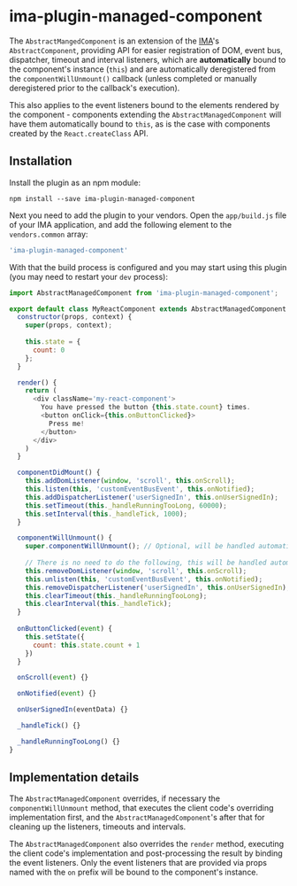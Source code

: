 # ima-plugin-managed-component

The `AbstractMangedComponent` is an extension of the
[IMA](https://github.com/seznam/IMA.js-skeleton)'s `AbstractComponent`,
providing API for easier registration of DOM, event bus, dispatcher, timeout
and interval listeners, which are **automatically** bound to the component's
instance (`this`) and are automatically deregistered from the
`componentWillUnmount()` callback (unless completed or manually deregistered
prior to the callback's execution).

This also applies to the event listeners bound to the elements rendered by the
component - components extending the `AbstractManagedComponent` will have them
automatically bound to `this`, as is the case with components created by the
`React.createClass` API.

## Installation

Install the plugin as an npm module:

```
npm install --save ima-plugin-managed-component
```

Next you need to add the plugin to your vendors. Open the `app/build.js` file
of your IMA application, and add the following element to the `vendors.common`
array:

```javascript
'ima-plugin-managed-component'
```

With that the build process is configured and you may start using this plugin
(you may need to restart your `dev` process):

```javascript
import AbstractManagedComponent from 'ima-plugin-managed-component';

export default class MyReactComponent extends AbstractManagedComponent {
  constructor(props, context) {
    super(props, context);
    
    this.state = {
      count: 0
    };
  }

  render() {
    return (
      <div className='my-react-component'>
        You have pressed the button {this.state.count} times.
        <button onClick={this.onButtonClicked}>
          Press me!
        </button>
      </div>
    )
  }

  componentDidMount() {
  	this.addDomListener(window, 'scroll', this.onScroll);
  	this.listen(this, 'customEventBusEvent', this.onNotified);
  	this.addDispatcherListener('userSignedIn', this.onUserSignedIn);
  	this.setTimeout(this._handleRunningTooLong, 60000);
  	this.setInterval(this._handleTick, 1000);
  }

  componentWillUnmount() {
  	super.componentWillUnmount(); // Optional, will be handled automatically
  	
  	// There is no need to do the following, this will be handled automatically
  	this.removeDomListener(window, 'scroll', this.onScroll);
  	this.unlisten(this, 'customEventBusEvent', this.onNotified);
  	this.removeDispatcherListener('userSignedIn', this.onUserSignedIn);
  	this.clearTimeout(this._handleRunningTooLong);
  	this.clearInterval(this._handleTick);
  }
  
  onButtonClicked(event) {
    this.setState({
      count: this.state.count + 1
    })
  }

  onScroll(event) {}

  onNotified(event) {}

  onUserSignedIn(eventData) {}

  _handleTick() {}

  _handleRunningTooLong() {}
}
```

## Implementation details

The `AbstractManagedComponent` overrides, if necessary the
`componentWillUnmount` method, that executes the client code's overriding
implementation first, and the `AbstractManagedComponent`'s after that for
cleaning up the listeners, timeouts and intervals.

The `AbstractManagedComponent` also overrides the `render` method, executing
the client code's implementation and post-processing the result by binding the
event listeners. Only the event listeners that are provided via props named
with the `on` prefix will be bound to the component's instance.
